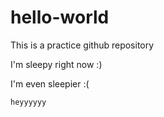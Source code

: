 # hello-world
This is a practice github repository


I'm sleepy right now :)

I'm even sleepier :(

    heyyyyyy